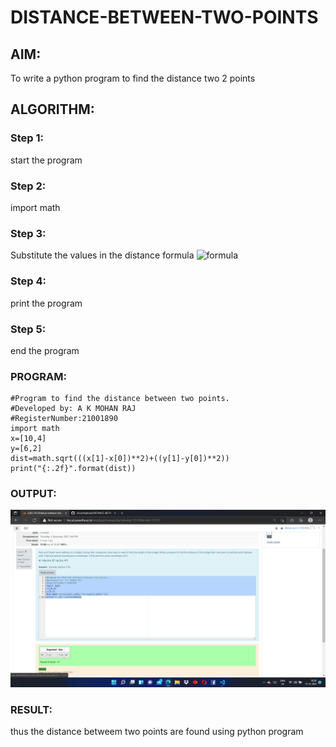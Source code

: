 # DISTANCE-BETWEEN-TWO-POINTS

## AIM:
To write a python program to find the distance two 2 points
## ALGORITHM:
### Step 1:
start the program 
### Step 2: 
import math
### Step 3: 
Substitute the values in the distance formula  ![formula](/formula.jpg)
### Step 4:
print the program 
### Step 5: 
end the program
### PROGRAM:
```
#Program to find the distance between two points.
#Developed by: A K MOHAN RAJ
#RegisterNumber:21001890
import math
x=[10,4]
y=[6,2]
dist=math.sqrt(((x[1]-x[0])**2)+((y[1]-y[0])**2))
print("{:.2f}".format(dist))
```


### OUTPUT:
![git log](mohanraj3.png)


### RESULT:
thus the distance betweem two points are found using python program